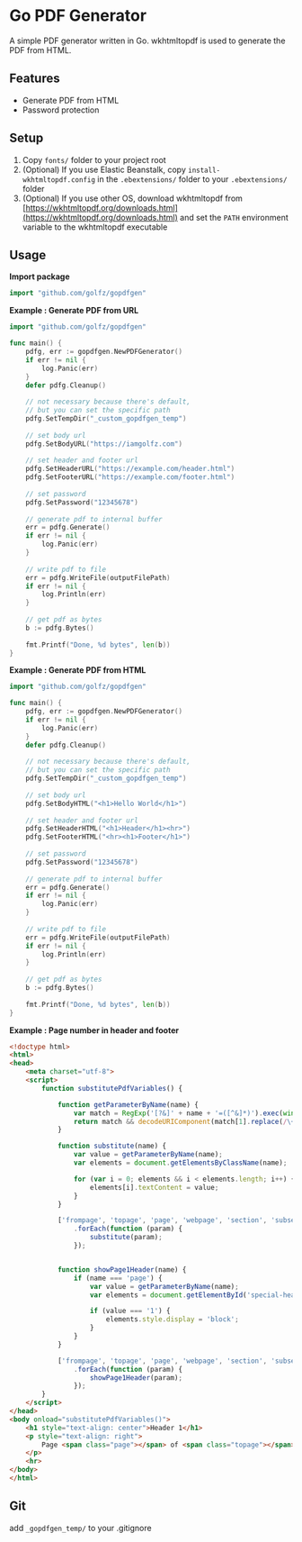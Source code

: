 # Go PDF Generator
A simple PDF generator written in Go.
wkhtmltopdf is used to generate the PDF from HTML.

## Features
- Generate PDF from HTML
- Password protection

## Setup

1. Copy `fonts/` folder to your project root
2. (Optional) If you use Elastic Beanstalk, copy `install-wkhtmltopdf.config` in the `.ebextensions/` folder to your `.ebextensions/` folder
3. (Optional) If you use other OS, download wkhtmltopdf from [https://wkhtmltopdf.org/downloads.html](https://wkhtmltopdf.org/downloads.html) and set the `PATH` environment variable to the wkhtmltopdf executable

## Usage

**Import package**
```go
import "github.com/golfz/gopdfgen"
```

**Example : Generate PDF from URL**

```go
import "github.com/golfz/gopdfgen"

func main() {
    pdfg, err := gopdfgen.NewPDFGenerator()
    if err != nil {
        log.Panic(err)
    }
    defer pdfg.Cleanup()
    
    // not necessary because there's default, 
    // but you can set the specific path
    pdfg.SetTempDir("_custom_gopdfgen_temp")
    
    // set body url
    pdfg.SetBodyURL("https://iamgolfz.com")
    
    // set header and footer url
    pdfg.SetHeaderURL("https://example.com/header.html")
    pdfg.SetFooterURL("https://example.com/footer.html")
    
    // set password
    pdfg.SetPassword("12345678")
    
    // generate pdf to internal buffer
    err = pdfg.Generate()
    if err != nil {
        log.Panic(err)
    }
    
    // write pdf to file
    err = pdfg.WriteFile(outputFilePath)
    if err != nil {
        log.Println(err)
    }
    
    // get pdf as bytes
    b := pdfg.Bytes()
    
    fmt.Printf("Done, %d bytes", len(b))
}
```

**Example : Generate PDF from HTML**

```go
import "github.com/golfz/gopdfgen"

func main() {
    pdfg, err := gopdfgen.NewPDFGenerator()
    if err != nil {
        log.Panic(err)
    }
    defer pdfg.Cleanup()
    
    // not necessary because there's default, 
    // but you can set the specific path
    pdfg.SetTempDir("_custom_gopdfgen_temp")
    
    // set body url
    pdfg.SetBodyHTML("<h1>Hello World</h1>")
    
    // set header and footer url
    pdfg.SetHeaderHTML("<h1>Header</h1><hr>")
    pdfg.SetFooterHTML("<hr><h1>Footer</h1>")
    
    // set password
    pdfg.SetPassword("12345678")
    
    // generate pdf to internal buffer
    err = pdfg.Generate()
    if err != nil {
        log.Panic(err)
    }
    
    // write pdf to file
    err = pdfg.WriteFile(outputFilePath)
    if err != nil {
        log.Println(err)
    }
    
    // get pdf as bytes
    b := pdfg.Bytes()
    
    fmt.Printf("Done, %d bytes", len(b))
}
```

**Example : Page number in header and footer**

```html
<!doctype html>
<html>
<head>
    <meta charset="utf-8">
    <script>
        function substitutePdfVariables() {

            function getParameterByName(name) {
                var match = RegExp('[?&]' + name + '=([^&]*)').exec(window.location.search);
                return match && decodeURIComponent(match[1].replace(/\+/g, ' '));
            }

            function substitute(name) {
                var value = getParameterByName(name);
                var elements = document.getElementsByClassName(name);

                for (var i = 0; elements && i < elements.length; i++) {
                    elements[i].textContent = value;
                }
            }

            ['frompage', 'topage', 'page', 'webpage', 'section', 'subsection', 'subsubsection']
                .forEach(function (param) {
                    substitute(param);
                });


            function showPage1Header(name) {
                if (name === 'page') {
                    var value = getParameterByName(name);
                    var elements = document.getElementById('special-header');

                    if (value === '1') {
                        elements.style.display = 'block';
                    }
                }
            }

            ['frompage', 'topage', 'page', 'webpage', 'section', 'subsection', 'subsubsection']
                .forEach(function (param) {
                    showPage1Header(param);
                });
        }
    </script>
</head>
<body onload="substitutePdfVariables()">
    <h1 style="text-align: center">Header 1</h1>
    <p style="text-align: right">
        Page <span class="page"></span> of <span class="topage"></span>
    </p>
    <hr>
</body>
</html>
```

## Git
add `_gopdfgen_temp/` to your .gitignore 




